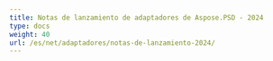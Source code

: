 ```yaml
---
title: Notas de lanzamiento de adaptadores de Aspose.PSD - 2024
type: docs
weight: 40
url: /es/net/adaptadores/notas-de-lanzamiento-2024/
---
```

